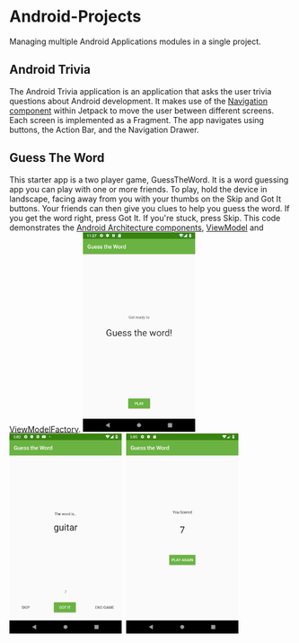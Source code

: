 # Android-Projects

Managing multiple Android Applications modules in a single project.

## Android Trivia
The Android Trivia application is an application that asks the user trivia questions about Android
development. It makes use of the [Navigation component](https://developer.android.com/guide/navigation) within Jetpack to move the user between
different screens. Each screen is implemented as a Fragment. The app navigates using buttons, the Action Bar, and the Navigation Drawer.

## Guess The Word
This starter app is a two player game, GuessTheWord. It is a word guessing app you can play with one or more friends.
To play, hold the device in landscape, facing away from you with your thumbs on the Skip and Got It buttons.
Your friends can then give you clues to help you guess the word. If you get the word right, press Got It. If you're stuck, press Skip.
This code demonstrates the [Android Architecture components](https://developer.android.com/jetpack/guide), [ViewModel](https://developer.android.com/topic/libraries/architecture/viewmodel) and [ViewModelFactory](https://developer.android.com/reference/android/arch/lifecycle/ViewModelProvider.Factory).
<img src="screenshots/guess1.png" alt="titleScreen" width="200"/>&nbsp; <img src="screenshots/guess2.png" alt="gameScreen" width="200"/>&nbsp; <img src="screenshots/guess3.png" alt="scoreScreen" width="200"/>